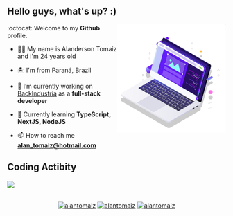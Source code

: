 ## Hello guys, what's up? :)

<p align="left">
  <img src="pc.svg" width="250px" align="right" alt="Computador">
</p>

:octocat: Welcome to my **Github** profile.

- 🙋🏻 My name is Alanderson Tomaiz and i'm 24 years old

- 🏝 I'm from Paraná, Brazil

- 🔭 I’m currently working on [BackIndustria](http://www.backindustria.com.br/) as a **full-stack developer**

- 🚀 Currently learning **TypeScript, NextJS, NodeJS**

- 📫 How to reach me **alan_tomaiz@hotmail.com**

## Coding Actibity
<!-- <a href="https://github.com/rayanaprata">
  <img width="415px" align="center" src="https://github-readme-stats.vercel.app/api?username=alantomaiz&count_private=true&show_icons=true&theme=omni&hide_border=true&include_all_commits=true&layout=compact&)" />
</a> -->
<a href="https://github.com/rayanaprata">
  <img width="415px" align="center" src="https://github-readme-stats.vercel.app/api/top-langs/?username=alantomaiz&langs_count=8&layout=compact&theme=omni&hide_border=true&include_all_commits=true&count_private=true&)" />
</a>

<br>
<br>
<p align="center">
  <a href="https://codepen.io/alantomaiz" target="blank">
    <img align="center" src="https://cdn.jsdelivr.net/npm/simple-icons@3.0.1/icons/codepen.svg" alt="alantomaiz" height="20" width="20" />
  </a>

  <a href="https://fb.com/alantomaiz" target="blank">
    <img align="center" src="https://cdn.jsdelivr.net/npm/simple-icons@3.0.1/icons/facebook.svg" alt="alantomaiz" height="20" width="20" />
  </a>

  <a href="https://instagram.com/alantomaiz" target="blank">
    <img align="center" src="https://cdn.jsdelivr.net/npm/simple-icons@3.0.1/icons/instagram.svg" alt="alantomaiz" height="20" width="20" />
  </a>
</p>